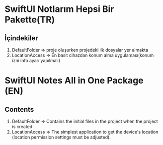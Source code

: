# SwiftUI Notlarım Hepsi Bir Pakette(TR)

## İçindekiler
1. DefaultFolder => proje oluşurken projedeki ilk dosyalar yer almakta
2. LocationAccess => En basit cihazdan konum alma uygulaması(konum izni info ayarı yapılmalı)






# SwiftUI Notes All in One Package (EN)

## Contents
1. DefaultFolder => Contains the initial files in the project when the project is created
2. LocationAccess => The simplest application to get the device's location (location permission settings must be adjusted).
